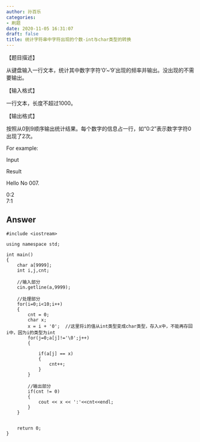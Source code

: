 ```yaml
---
author: 孙百乐
categories:
- 刷题
date: 2020-11-05 16:31:07
draft: false
title: 统计字符串中字符出现的个数-int与char类型的转换
---
```


【题目描述】

从键盘输入一行文本，统计其中数字字符‘0’~‘9’出现的频率并输出。没出现的不需要输出。

【输入格式】

一行文本，长度不超过1000。

【输出格式】

按照从0到9顺序输出统计结果。每个数字的信息占一行，如“0:2”表示数字字符0出现了2次。

For example:

Input

Result

Hello No 007.

0:2  
7:1

## Answer

```
#include <iostream>

using namespace std;

int main()
{
    char a[9999];
    int i,j,cnt;
    
    //输入部分
    cin.getline(a,9999);
    
    //处理部分
    for(i=0;i<10;i++) 
    {
        cnt = 0;
        char x;
        x = i + '0';  //这里将i的值从int类型变成char类型，存入x中，不能再存回i中，因为i的类型为int
        for(j=0;a[j]!='\0';j++)
        {

            if(a[j] == x)
            {
                cnt++;
            }
        }
        
        //输出部分
        if(cnt != 0)
        {
            cout << x << ':'<<cnt<<endl;
        }
    }


    return 0;
}
```